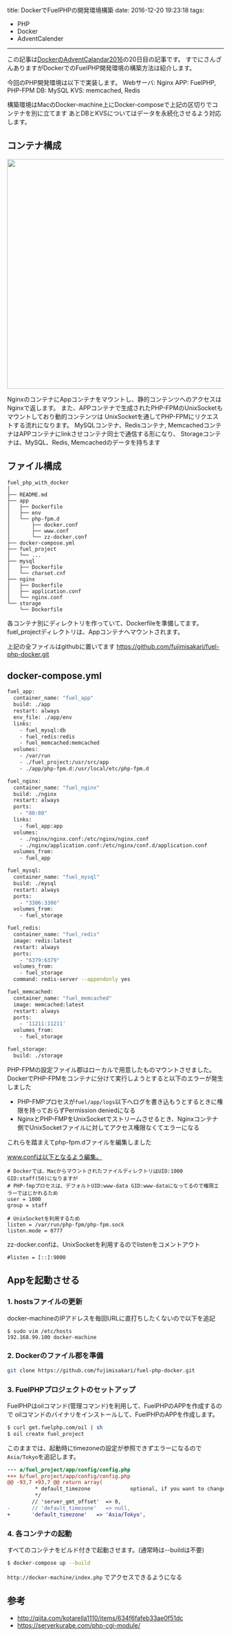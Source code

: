 title: DockerでFuelPHPの開発環境構築
date: 2016-12-20 19:23:18
tags:
- PHP
- Docker
- AdventCalender

---
この記事は[DockerのAdventCalandar2016](http://qiita.com/advent-calendar/2016/docker)の20日目の記事です。
すでにさんざんありますがDockerでのFuelPHP開発環境の構築方法は紹介します。

今回のPHP開発環境は以下で実装します。
Webサーバ: Nginx
APP: FuelPHP, PHP-FPM
DB: MySQL
KVS: memcached, Redis

構築環境はMacのDocker-machine上にDocker-composeで上記の区切りでコンテナを別に立てます
あとDBとKVSについてはデータを永続化させるよう対応します。


## コンテナ構成

<img src="/image/docker/php-development-with-docker.png" width="728" height="532" />

NginxのコンテナにAppコンテナをマウントし、静的コンテンツへのアクセスはNginxで返します。
また、APPコンテナで生成されたPHP-FPMのUnixSocketもマウントしており動的コンテンツは
UnixSocketを通してPHP-FPMにリクエストする流れになります。
MySQLコンテナ、Redisコンテナ, MemcachedコンテナはAPPコンテナにlinkさせコンテナ同士で通信する形になり、
Storageコンテナは、MySQL、Redis, Memcachedのデータを持ちます


## ファイル構成

```
fuel_php_with_docker
│
├── README.md
├── app
│   ├── Dockerfile
│   ├── env
│   └── php-fpm.d
│       ├── docker.conf
│       ├── www.conf
│       └── zz-docker.conf
├── docker-compose.yml
├── fuel_project
│   └── ...
├── mysql
│   ├── Dockerfile
│   └── charset.cnf
├── nginx
│   ├── Dockerfile
│   ├── application.conf
│   └── nginx.conf
└── storage
    └── Dockerfile
```

各コンテナ別にディレクトリを作っていて、Dockerfileを準備してます。
fuel_projectディレクトリは、Appコンテナへマウントされます。

上記の全ファイルはgithubに置いてます
https://github.com/fujimisakari/fuel-php-docker.git


## docker-compose.yml

``` sh
fuel_app:
  container_name: "fuel_app"
  build: ./app
  restart: always
  env_file: ./app/env
  links:
    - fuel_mysql:db
    - fuel_redis:redis
    - fuel_memcached:memcached
  volumes:
    - /var/run
    - ./fuel_project:/usr/src/app
    - ./app/php-fpm.d:/usr/local/etc/php-fpm.d

fuel_nginx:
  container_name: "fuel_nginx"
  build: ./nginx
  restart: always
  ports:
    - "80:80"
  links:
    - fuel_app:app
  volumes:
    - ./nginx/nginx.conf:/etc/nginx/nginx.conf
    - ./nginx/application.conf:/etc/nginx/conf.d/application.conf
  volumes_from:
    - fuel_app

fuel_mysql:
  container_name: "fuel_mysql"
  build: ./mysql
  restart: always
  ports:
    - "3306:3306"
  volumes_from:
    - fuel_storage

fuel_redis:
  container_name: "fuel_redis"
  image: redis:latest
  restart: always
  ports:
    - "6379:6379"
  volumes_from:
    - fuel_storage
  command: redis-server --appendonly yes

fuel_memcached:
  container_name: "fuel_memcached"
  image: memcached:latest
  restart: always
  ports:
    - '11211:11211'
  volumes_from:
    - fuel_storage

fuel_storage:
  build: ./storage
```

PHP-FPMの設定ファイル郡はローカルで用意したものマウントさせました。
DockerでPHP-FPMをコンテナに分けて実行しようとすると以下のエラーが発生しました

- PHP-FMPプロセスが`fuel/app/logs`以下へログを書き込もうとするときに権限を持っておらずPermission deniedになる
- NginxとPHP-FMPをUnixSocketでストリームさせるとき、Nginxコンテナ側でUnixSocketファイルに対してアクセス権限なくてエラーになる

これらを踏まえてphp-fpm.dファイルを編集しました

www.confは以下となるよう編集。
```
# Dockerでは、MacからマウントされたファイルディレクトリはUID:1000 GID:staff(50)になりますが
# PHP-fmpプロセスは、デフォルトUID:www-data GID:www-dataになってるので権限エラーではじかれるため
user = 1000
group = staff

# UnixSocketを利用するため
listen = /var/run/php-fpm/php-fpm.sock
listen.mode = 0777
```

zz-docker.confは、UnixSocketを利用するのでlistenをコメントアウト
```
#listen = [::]:9000
```


## Appを起動させる

### 1. hostsファイルの更新
docker-machineのIPアドレスを毎回URLに直打ちしたくないので以下を追記

```
$ sudo vim /etc/hosts
192.168.99.100 docker-machine
```

### 2. Dockerのファイル郡を準備

```sh
git clone https://github.com/fujimisakari/fuel-php-docker.git
```


### 3. FuelPHPプロジェクトのセットアップ

FuelPHPはoilコマンド(管理コマンド)を利用して、FuelPHPのAPPを作成するので
oilコマンドのバイナリをインストールして、FuelPHPのAPPを作成します。

```sh
$ curl get.fuelphp.com/oil | sh
$ oil create fuel_project
```

このままでは、起動時にtimezoneの設定が参照できずエラーになるので`Asia/Tokyo`を追記します。

```diff
--- a/fuel_project/app/config/config.php
+++ b/fuel_project/app/config/config.php
@@ -93,7 +93,7 @@ return array(
         * default_timezone             optional, if you want to change the server's default timezone
         */
        // 'server_gmt_offset'  => 0,
-       // 'default_timezone'   => null,
+       'default_timezone'   => 'Asia/Tokyo',
```

### 4. 各コンテナの起動

すべてのコンテナをビルド付きで起動させます。(通常時は--buildは不要)

```sh
$ docker-compose up --build
```

`http://docker-machine/index.php` でアクセスできるようになる


## 参考
- http://qiita.com/kotarella1110/items/634f6fafeb33ae0f51dc
- https://serverkurabe.com/php-cgi-module/
